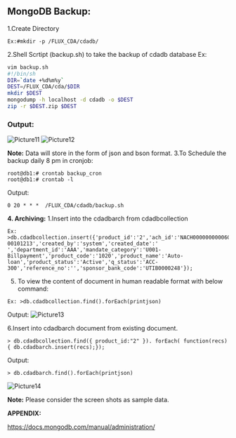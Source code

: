 ## MongoDB Backup: 
1.Create Directory
```console
Ex:#mkdir -p /FLUX_CDA/cdadb/
```
2.Shell Scrtipt (backup.sh) to take the backup of cdadb database
Ex:
```sh
vim backup.sh 
#!/bin/sh
DIR=`date +%d%m%y` 
DEST=/FLUX_CDA/cda/$DIR 
mkdir $DEST
mongodump -h localhost -d cdadb -o $DEST 
zip -r $DEST.zip $DEST
```
### Output:
![Picture11](https://storage.googleapis.com/slt12/Picture11.png)
![Picture12](https://storage.googleapis.com/slt12/Picture12.png)

**Note:** Data will store in the form of json and bson format.
3.To Schedule the backup daily 8 pm in cronjob: 
```console
root@db1:# crontab backup_cron
root@db1:# crontab -l
```
Output:
```console
0 20 * * *	/FLUX_CDA/cdadb/backup.sh
```
**4. Archiving:**
1.Insert into the cdadbarch from cdadbcollection
```console
Ex: >db.cdadbcollection.insert({'product_id':'2','ach_id':'NACH00000000006006','corporate_acc_no':'1 00101213','created_by':'system','created_date':' ','department_id':'AAA','mandate_category':'U001-Billpayment','product_code':'1020','product_name':'Auto-loan','product_status':'Active','q_status':'ACC-300','reference_no':'','sponsor_bank_code':'UTIB0000248'});
```
5. To view the content of document in human readable format with below command:
```console
Ex: >db.cdadbcollection.find().forEach(printjson)
```
Output:
![Picture13](https://storage.googleapis.com/slt12/Picture13.png)

6.Insert into cdadbarch document from existing document.
```console
> db.cdadbcollection.find({ product_id:"2" }). forEach( function(recs) 
{ db.cdadbarch.insert(recs);});
```

Output:
```console
> db.cdadbarch.find().forEach(printjson)
```
![Picture14](https://storage.googleapis.com/slt12/Picture14.png)

**Note:** Please consider the screen shots as sample data.


**APPENDIX:**

https://docs.mongodb.com/manual/administration/